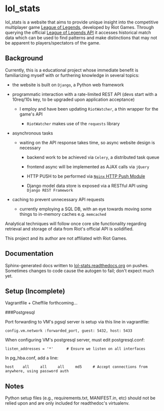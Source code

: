 # lol_stats
lol_stats is a website that aims to provide unique insight into the competitive multiplayer game [League of Legends](http://leagueoflegends.com), developed by Riot Games.
Through querying the official [League of Legends API](http://developer.riotgames.com/) it accesses historical match data which can be used to find patterns and make distinctions that may not be apparent to players/spectators of the game.

## Background
Currently, this is a educational project whose immediate benefit is familiarizing myself with or furthering knowledge in several topics:

- the website is built on `Django`, a Python web framework

- programmatic interaction with a rate-limited REST API (devs start with a 10req/10s key, to be upgraded upon application acceptance)

    + I employ and have been updating `RiotWatcher`, a thin wrapper for the game's API

        * `RiotWatcher` makes use of the `requests` library

- asynchronous tasks

    + waiting on the API response takes time, so async website design is necessary

        * backend work to be achieved via `Celery`, a distributed task queue

        * frontend async will be implemented as AJAX calls via `jQuery`

        * HTTP PUSH to be performed via [`Nginx` HTTP Push Module](https://pushmodule.slact.net/)
		
		* Django model data store is exposed via a RESTful API using `Django REST Framework`

- caching to prevent unnecessary API requests

    + currently employing a SQL DB, with an eye towards moving some things to in-memory caches e.g. `memcached`

Analytical techniques will follow once core site functionality regarding retrieval and storage of data from Riot's official API is solidified.

This project and its author are not affiliated with Riot Games.

## Documentation
Sphinx-generated docs written to [lol-stats.readthedocs.org](http://lol-stats.readthedocs.org) on pushes. Sometimes changes to code cause the autogen to fail; don't expect much yet.

## Setup (Incomplete)
 
Vagrantfile + Cheffile forthcoming...


###Postgresql

Port forwarding to VM's pgsql server is setup via this line in vagrantfile:

`config.vm.network :forwarded_port, guest: 5432, host: 5433`

When configuring VM's postgresql server, must edit postgresql.conf:

`listen_addresses = '*'      # Ensure we listen on all interfaces`

In pg_hba.conf, add a line:

`host    all     all     all     md5     # Accept connections from anywhere, using password auth`


## Notes
Python setup files (e.g., requirements.txt, MANIFEST.in, etc) should not be relied upon and are only included for readthedoc's virtualenv.